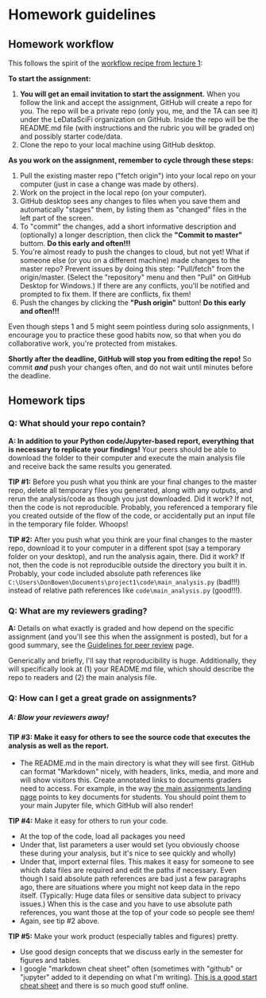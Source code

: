 # Homework guidelines

## Homework workflow

This follows the spirit of the [workflow recipe from lecture 1](https://ledatascifi.github.io/lectures-spr2020/01/01_Motivation_and_Getting_Started.html#***-THE-WORKFLOW-RECIPE--***):

**To start the assignment:**

1. **You will get an email invitation to start the assignment.** When you follow the link and accept the assignment, GitHub will create a repo for you. The repo will be a private repo (only you, me, and the TA can see it) under the LeDataSciFi organization on GitHub. Inside the repo will be the README.md file (with instructions and the rubric you will be graded on) and possibly starter code/data.
2. Clone the repo to your local machine using GitHub desktop. 

**As you work on the assignment, remember to cycle through these steps:**

1. Pull the existing master repo ("fetch origin") into your local repo on your computer (just in case a change was made by others). 
2. Work on the project in the local repo (on your computer).
3. GitHub desktop sees any changes to files when you save them and automatically "stages" them, by listing them as "changed" files in the left part of the screen.
4. To "commit" the changes, add a short informative description and (optionally) a longer description, then click the **"Commit to master"** buttom. **Do this early and often!!!**
5. You're almost ready to push the changes to cloud, but not yet! What if someone else (or you on a different machine) made changes to the master repo? Prevent issues by doing this step: "Pull/fetch" from the origin/master. (Select the "repository" menu and then "Pull" on GitHub Desktop for Windows.) If there are any conflicts, you'll be notified and prompted to fix them. If there are conflicts, fix them!
6. Push the changes by clicking the **"Push origin"** button! **Do this early and often!!!**

Even though steps 1 and 5 might seem pointless during solo assignments, I encourage you to practice these good habits now, so that when you do collaborative work, you're protected from mistakes. 

**Shortly after the deadline, GitHub will stop you from editing the repo!** So commit _**and**_ push your changes often, and do not wait until minutes before the deadline.

## Homework tips

### **Q: What should your repo contain?**

**A: In addition to your Python code/Jupyter-based report, everything that is necessary to replicate your findings!** Your peers should be able to download the folder to their computer and execute the main analysis file and receive back the same results you generated.

**TIP #1:** Before you push what you think are your final changes to the master repo, delete all temporary files you generated, along with any outputs, and rerun the analysis/code as though you just downloaded. Did it work? If not, then the code is not reproducible. Probably, you referenced a temporary file you created outside of the flow of the code, or accidentally put an input file in the temporary file folder. Whoops!

**TIP #2:** After you push what you think are your final changes to the master repo, download it to your computer in a different spot (say a temporary folder on your desktop), and run the analysis again, there. Did it work? If not, then the code is not reproducible outside the directory you built it in. Probably, your code included absolute path references like `C:\Users\DonBowen\Documents\project1\code\main_analysis.py` (bad!!!) instead of relative path references like `code\main_analysis.py` (good!!!).

### **Q: What are my reviewers grading?**

**A:**  Details on what exactly is graded and how depend on the specific assignment (and you'll see this when the assignment is posted), but for a good summary, see the [Guidelines for peer review](guidelines-peerreview.html) page. 

Generically and briefly, I'll say that reproducibility is huge. Additionally, they will specifically look at (1) your README.md file, which should describe the repo to readers and (2) the main analysis file. 

### Q: How can I get a great grade on assignments?

##### **A:**  Blow your reviewers away!

#### **TIP #3:** Make it easy for others to see the source code that executes the analysis as well as the report. 
  - The README.md in the main directory is what they will see first. GitHub can format "Markdown" nicely, with headers, links, media, and more and will show visitors this. Create annotated links to documents graders need to access. For example, in the way [the main assignments landing page](assignments.html) points to key documents for students. You should point them to your main Jupyter file, which GitHub will also render!
  
**TIP #4:** Make it easy for others to run your code.
  - At the top of the code, load all packages you need
  - Under that, list parameters a user would set (you obviously choose these during your analysis, but it's nice to see quickly and wholly)
  - Under that, import external files. This makes it easy for someone to see which data files are required and edit the paths if necessary. Even though I said absolute path references are bad just a few paragraphs ago, there are situations where you might not keep data in the repo itself. (Typically: Huge data files or sensitive data subject to privacy issues.) When this is the case and you have to use absolute path references, you want those at the top of your code so people see them!
  - Again, see tip #2 above.
  
**TIP #5:** Make your work product (especially tables and figures) pretty. 
  - Use good design concepts that we discuss early in the semester for figures and tables.
  - I google "markdown cheat sheet" often (sometimes with "github" or "jupyter" added to it depending on what I'm writing). [This is a good start cheat sheet](https://guides.github.com/pdfs/markdown-cheatsheet-online.pdf) and there is so much good stuff online. 


